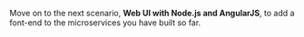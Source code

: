Move on to the next scenario, **Web UI with Node.js and AngularJS**, to add a font-end 
to the microservices you have built so far.